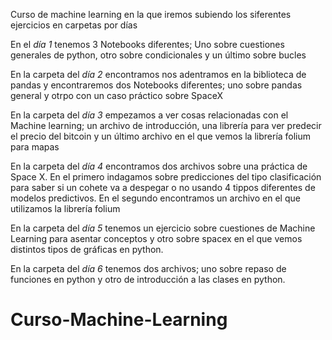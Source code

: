 Curso de machine learning en la que iremos subiendo los siferentes ejercicios en carpetas por días

En el *día 1* tenemos 3 Notebooks diferentes; Uno sobre cuestiones generales de python, otro sobre condicionales y un último sobre bucles

En la carpeta del *día 2* encontramos nos adentramos en la biblioteca de pandas y encontraremos dos Notebooks diferentes; uno sobre pandas general y otrpo con un caso práctico sobre SpaceX

En la carpeta del *día 3* empezamos a ver cosas relacionadas con el Machine learning; un archivo de introducción, una librería para ver predecir el precio del bitcoin y un último archivo en el que vemos la librería folium para mapas

En la carpeta del *día 4* encontramos dos archivos sobre una práctica de Space X. En el primero indagamos sobre predicciones del tipo clasificación para saber si un cohete va a despegar o no usando 4 tippos diferentes de modelos predictivos. En el segundo encontramos un archivo en el que utilizamos la librería folium

En la carpeta del *día 5* tenemos un ejercicio sobre cuestiones de Machine Learning para asentar conceptos y otro sobre spacex en el que vemos distintos tipos de gráficas en python.

En la carpeta del *día 6* tenemos dos archivos; uno sobre repaso de funciones en python y otro de introducción a las clases en python.
# Curso-Machine-Learning

